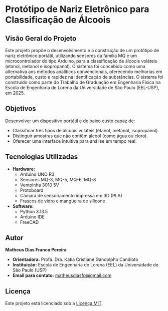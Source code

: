 # Protótipo de Nariz Eletrônico para Classificação de Álcoois

## Visão Geral do Projeto

Este projeto propõe o desenvolvimento e a construção de um protótipo de nariz eletrônico portátil, utilizando sensores da família MQ e um microcontrolador do tipo Arduino, para a classificação de álcoois voláteis (etanol, metanol e isopropanol). O sistema foi concebido como uma alternativa aos métodos analíticos convencionais, oferecendo melhorias em portabilidade, custo e rapidez na identificação de substâncias. O sistema foi construído como parte do Trabalho de Graduação em Engenharia Física na Escola de Engenharia de Lorena da Universidade de São Paulo (EEL-USP), em 2025.

## Objetivos

Desenvolver um dispositivo portátil e de baixo custo capaz de:
* Classificar três tipos de álcoois voláteis (etanol, metanol, isopropanol).
* Distinguir amostras que não contêm álcool (como água ou cloro).
* Oferecer uma interface intuitiva para análise em tempo real.

## Tecnologias Utilizadas

* **Hardware:**
    * Arduino UNO R3
    * Sensores MQ-3, MQ-5, MQ-6, MQ-8
    * Ventoinha 3010 5V
    * Protoboard
    * Câmara de sensoriamento impressa em 3D (PLA)
    * Frascos de vidro e mangueira de silicone
* **Software:**
    * Python 3.13.5
    * Arduino IDE
    * FreeCAD

## Autor

**Matheus Dias Franco Pereira**
* **Orientadora:** Profa. Dra. Katia Cristiane Gandolpho Candioto
* **Instituição:** Escola de Engenharia de Lorena (EEL) da Universidade de São Paulo (USP)
* **Email para contato:** matheusdiasfp@gmail.com

## Licença

Este projeto está licenciado sob a [Licença MIT](LICENSE).
